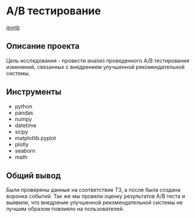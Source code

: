 # А/В тестирование
[ipynb](https://github.com/Irina-TF/Portfolio/blob/main/Project11/AB%20тестирование.ipynb)

## Описание проекта
Цель исследования - провести анализ проведенного A/B тестирования изменений, связанных с внедрением улучшенной рекомендательной системы.

## Инструменты
- python
- pandas
- numpy
- datetime
- scipy
- matplotlib.pyplot
- plotly
- seaborn
- math

## Общий вывод
Были проверены данные на соответствие ТЗ, а после была создана воронка событий. Так же мы провели оценку результатов A/B теста и выявили, что внедрение улучшенной рекомендательной системы не лучшим образом повлияло на пользователей.
